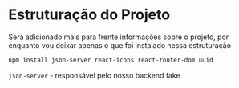 # Estruturação do Projeto

Será adicionado mais para frente informações sobre o projeto, por enquanto vou deixar apenas o que foi instalado nessa estruturação

```bash
npm install json-server react-icons react-router-dom uuid
```


```json-server``` - responsável pelo nosso backend fake
